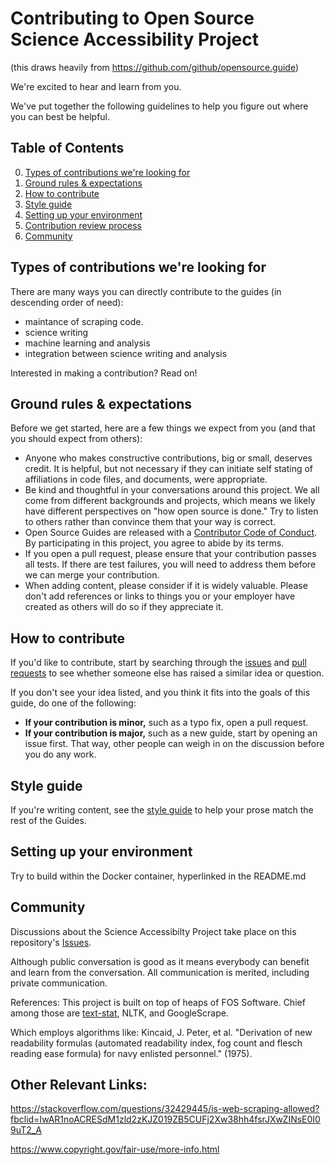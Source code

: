 

# Contributing to Open Source Science Accessibility Project 
(this draws heavily from https://github.com/github/opensource.guide)


We're excited to hear and learn from you.

We've put together the following guidelines to help you figure out where you can best be helpful.

## Table of Contents

0. [Types of contributions we're looking for](#types-of-contributions-were-looking-for)
0. [Ground rules & expectations](#ground-rules--expectations)
0. [How to contribute](#how-to-contribute)
0. [Style guide](#style-guide)
0. [Setting up your environment](#setting-up-your-environment)
0. [Contribution review process](#contribution-review-process)
0. [Community](#community)

## Types of contributions we're looking for
There are many ways you can directly contribute to the guides (in descending order of need):

* maintance of scraping code.
* science writing
* machine learning and analysis
* integration between science writing and analysis

Interested in making a contribution? Read on!

## Ground rules & expectations

Before we get started, here are a few things we expect from you (and that you should expect from others):
* Anyone who makes constructive contributions, big or small, deserves credit. It is helpful, but not necessary 
if they can initiate self stating of affiliations in code files, and documents, were appropriate.
* Be kind and thoughtful in your conversations around this project. We all come from different backgrounds and projects, which means we likely have different perspectives on "how open source is done." Try to listen to others rather than convince them that your way is correct.
* Open Source Guides are released with a [Contributor Code of Conduct](./CODE_OF_CONDUCT.md). By participating in this project, you agree to abide by its terms.
* If you open a pull request, please ensure that your contribution passes all tests. If there are test failures, you will need to address them before we can merge your contribution.
* When adding content, please consider if it is widely valuable. Please don't add references or links to things you or your employer have created as others will do so if they appreciate it.

## How to contribute

If you'd like to contribute, start by searching through the [issues](https://github.com/github/opensource.guide/issues) and [pull requests](https://github.com/github/opensource.guide/pulls) to see whether someone else has raised a similar idea or question.

If you don't see your idea listed, and you think it fits into the goals of this guide, do one of the following:
* **If your contribution is minor,** such as a typo fix, open a pull request.
* **If your contribution is major,** such as a new guide, start by opening an issue first. That way, other people can weigh in on the discussion before you do any work.

## Style guide
If you're writing content, see the [style guide](./docs/styleguide.md) to help your prose match the rest of the Guides.

## Setting up your environment

Try to build within the Docker container, hyperlinked in the README.md

## Community

Discussions about the Science Accessibilty Project take place on this repository's [Issues](https://github.com/russelljjarvis/ScienceAccessibility/issues).

Although public conversation is good as it means everybody can benefit and learn from the conversation. All communication is merited, including private communication.

References:
This project is built on top of heaps of FOS Software. Chief among those are [text-stat](https://github.com/shivam5992/textstat), NLTK, and GoogleScrape.

Which employs algorithms like:
Kincaid, J. Peter, et al. "Derivation of new readability formulas (automated readability index, fog count and flesch reading ease formula) for navy enlisted personnel." (1975).

## Other Relevant Links:

https://stackoverflow.com/questions/32429445/is-web-scraping-allowed?fbclid=IwAR1noACRESdM1zld2zKJZ019ZB5CUFj2Xw38hh4fsrJXwZINsE0I09uT2_A

https://www.copyright.gov/fair-use/more-info.html
